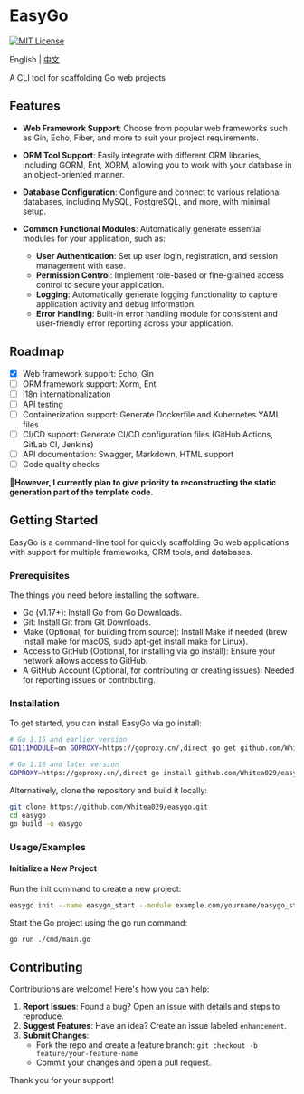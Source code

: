 
# EasyGo
[![MIT License](https://img.shields.io/badge/License-MIT-green.svg)](https://choosealicense.com/licenses/mit/)

English | [中文](./README_CN.md)

A CLI tool for scaffolding Go web projects  
    
## Features

- **Web Framework Support**: Choose from popular web frameworks such as Gin, Echo, Fiber, and more to suit your project requirements.
  
- **ORM Tool Support**: Easily integrate with different ORM libraries, including GORM, Ent, XORM, allowing you to work with your database in an object-oriented manner.

- **Database Configuration**: Configure and connect to various relational databases, including MySQL, PostgreSQL, and more, with minimal setup.

- **Common Functional Modules**: Automatically generate essential modules for your application, such as:
  - **User Authentication**: Set up user login, registration, and session management with ease.
  - **Permission Control**: Implement role-based or fine-grained access control to secure your application.
  - **Logging**: Automatically generate logging functionality to capture application activity and debug information.
  - **Error Handling**: Built-in error handling module for consistent and user-friendly error reporting across your application.

## Roadmap

- [x] Web framework support: Echo, Gin
- [ ] ORM framework support: Xorm, Ent
- [ ] i18n internationalization
- [ ] API testing
- [ ] Containerization support: Generate Dockerfile and Kubernetes YAML files
- [ ] CI/CD support: Generate CI/CD configuration files (GitHub Actions, GitLab CI, Jenkins)
- [ ] API documentation: Swagger, Markdown, HTML support
- [ ] Code quality checks

**🤔However, I currently plan to give priority to reconstructing the static generation part of the template code.**

## Getting Started

EasyGo is a command-line tool for quickly scaffolding Go web applications with support for multiple frameworks, ORM tools, and databases.

### Prerequisites

The things you need before installing the software.

- Go (v1.17+): Install Go from Go Downloads.
- Git: Install Git from Git Downloads.
- Make (Optional, for building from source): Install Make if needed (brew install make for macOS, sudo apt-get install make for Linux).
- Access to GitHub (Optional, for installing via go install): Ensure your network allows access to GitHub.
- A GitHub Account (Optional, for contributing or creating issues): Needed for reporting issues or contributing.

### Installation

To get started, you can install EasyGo via go install:

```bash
# Go 1.15 and earlier version
GO111MODULE=on GOPROXY=https://goproxy.cn/,direct go get github.com/Whitea029/easygo@latest

# Go 1.16 and later version
GOPROXY=https://goproxy.cn/,direct go install github.com/Whitea029/easygo@latest
```
Alternatively, clone the repository and build it locally:
```bash
git clone https://github.com/Whitea029/easygo.git
cd easygo
go build -o easygo
```
### Usage/Examples

#### Initialize a New Project

Run the init command to create a new project:

```bash
easygo init --name easygo_start --module example.com/yourname/easygo_start
```
Start the Go project using the go run command:
```bash
go run ./cmd/main.go
```

## Contributing

Contributions are welcome! Here's how you can help:

1. **Report Issues**: Found a bug? Open an issue with details and steps to reproduce.
2. **Suggest Features**: Have an idea? Create an issue labeled `enhancement`.
3. **Submit Changes**:
   - Fork the repo and create a feature branch: `git checkout -b feature/your-feature-name`
   - Commit your changes and open a pull request.

Thank you for your support!
